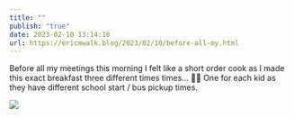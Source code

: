 ```yaml
---
title: ""
publish: "true"
date: 2023-02-10 13:14:18
url: https://ericmwalk.blog/2023/02/10/before-all-my.html
---
```


Before all my meetings this morning I felt like a short order cook as I made this exact breakfast three different times times… 🍳🥓 One for each kid as they have different school start / bus pickup times.


![](https://ericmwalk.blog/uploads/2023/b0e4da15ee.jpg)